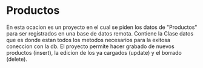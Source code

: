 # Productos
En esta ocacion es un proyecto en el cual se piden los datos de "Productos" para ser registrados en una base de datos remota. Contiene la Clase datos que es donde estan todos los metodos necesarios para la exitosa coneccion con la db. El proyecto permite hacer grabado de nuevos productos (insert), la edicion de los ya cargados (update) y el borrado (delete). 
